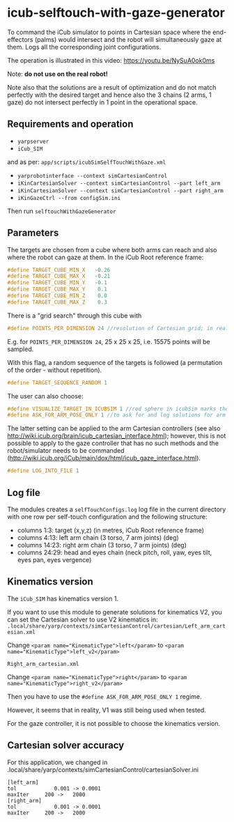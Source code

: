 # icub-selftouch-with-gaze-generator
To command the iCub simulator to points in Cartesian space where the end-effectors (palms) would intersect and the robot will simultaneously gaze at them. Logs all the corresponding joint configurations.

The operation is illustrated in this video: https://youtu.be/NySuA0ok0ms

Note: **do not use on the real robot!**

Note also that the solutions are a result of optimization and do not match perfectly with the desired target and hence also the 3 chains (2 arms, 1 gaze) do not intersect perfectly in 1 point in the operational space. 

## Requirements and operation
- `yarpserver`
- `iCub_SIM`

and as per: `app/scripts/icubSimSelfTouchWithGaze.xml`
- `yarprobotinterface --context simCartesianControl`
- `iKinCartesianSolver --context simCartesianControl --part left_arm`
- `iKinCartesianSolver --context simCartesianControl --part right_arm`
- `iKinGazeCtrl --from configSim.ini`

Then run `selftouchWithGazeGenerator`

## Parameters

The targets are chosen from a cube where both arms can reach and also where the robot can gaze at them.
In the iCub Root reference frame:
```c
#define TARGET_CUBE_MIN_X   -0.26
#define TARGET_CUBE_MAX_X   -0.21
#define TARGET_CUBE_MIN_Y   -0.1
#define TARGET_CUBE_MAX_Y    0.1
#define TARGET_CUBE_MIN_Z    0.0
#define TARGET_CUBE_MAX_Z    0.3 
```
There is a "grid search" through this cube with
```c
#define POINTS_PER_DIMENSION 24 //resolution of Cartesian grid; in reality, it will be this +1 in every dimension
```
E.g. for `POINTS_PER_DIMENSION 24`, 25 x 25 x 25, i.e. 15575 points will be sampled.

With this flag, a random sequence of the targets is followed (a permutation of the order - without repetition).
```c 
#define TARGET_SEQUENCE_RANDOM 1
```

The user can also choose:
```c
#define VISUALIZE_TARGET_IN_ICUBSIM 1 //red sphere in icubSim marks the target
#define ASK_FOR_ARM_POSE_ONLY 1 //to ask for and log solutions for arm poses without commanding the simulator
```
The latter setting can be applied to the arm Cartesian controllers (see also http://wiki.icub.org/brain/icub_cartesian_interface.html); however, this is not possible to apply to the gaze controller that has no such methods and the robot/simulator needs to be commanded (http://wiki.icub.org/iCub/main/dox/html/icub_gaze_interface.html).

```c
#define LOG_INTO_FILE 1
```

## Log file
The modules creates a `selfTouchConfigs.log` log file in the current directory with one row per self-touch configuration and the following structure:
- columns 1:3: target (x,y,z) (in metres, iCub Root reference frame)
- columns 4:13: left arm chain (3 torso, 7 arm joints) (deg) 
- columns 14:23: right arm chain (3 torso, 7 arm joints) (deg) 
- columns 24:29: head and eyes chain (neck pitch, roll, yaw, eyes tilt, eyes pan, eyes vergence)

## Kinematics version 
The `iCub_SIM` has kinematics version 1. 


If you want to use this module to generate solutions for kinematics V2, you can set the Cartesian solver to use V2 kinematics in:
`.local/share/yarp/contexts/simCartesianControl/cartesian/Left_arm_cartesian.xml` 

Change `<param name="KinematicType">left</param>` to `<param name="KinematicType">left_v2</param>` 

`Right_arm_cartesian.xml` 

Change `<param name="KinematicType">right</param>` to `<param name="KinematicType">right_v2</param>`

Then you have to use the `#define ASK_FOR_ARM_POSE_ONLY 1` regime.

However, it seems that in reality, V1 was still being used when tested.

For the gaze controller, it is not possible to choose the kinematics version.

## Cartesian solver accuracy
For this application, we changed in .local/share/yarp/contexts/simCartesianControl/cartesianSolver.ini
```
[left_arm]
tol            0.001 -> 0.0001
maxIter     200 ->   2000
[right_arm]
tol            0.001 -> 0.0001
maxIter     200 ->   2000
```


